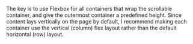 The key is to use Flexbox for all containers that wrap the scrollable container, and give the outermost container a predefined height. Since content lays vertically on the page by default, I recommend making each container use the vertical (column) flex layout rather than the default horizontal (row) layout.